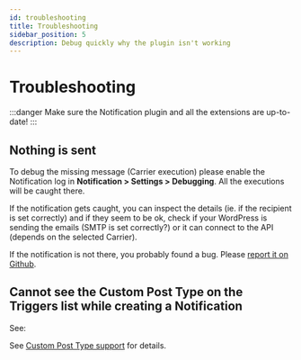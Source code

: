 ```yaml
---
id: troubleshooting
title: Troubleshooting
sidebar_position: 5
description: Debug quickly why the plugin isn't working
---
```


# Troubleshooting

:::danger
Make sure the Notification plugin and all the extensions are up-to-date!
:::

## Nothing is sent

To debug the missing message \(Carrier execution\) please enable the Notification log in **Notification &gt; Settings &gt; Debugging**. All the executions will be caught there.

If the notification gets caught, you can inspect the details \(ie. if the recipient is set correctly\) and if they seem to be ok, check if your WordPress is sending the emails \(SMTP is set correctly?\) or it can connect to the API \(depends on the selected Carrier\).

If the notification is not there, you probably found a bug. Please [report it on Github](https://github.com/BracketSpace/Notification/issues/new?assignees=&labels=bug&template=bug-report.md&title=).

## Cannot see the Custom Post Type on the Triggers list while creating a Notification

See:

See [Custom Post Type support](./custom-post-type-support) for details.





